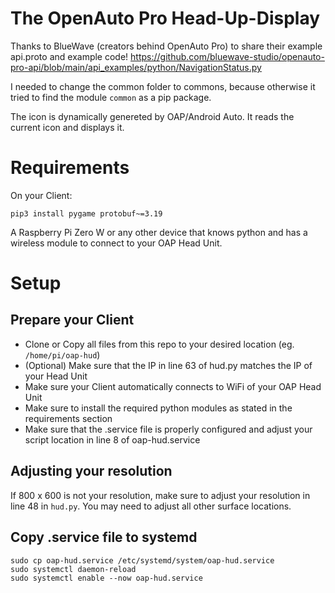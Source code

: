 # The OpenAuto Pro Head-Up-Display

Thanks to BlueWave (creators behind OpenAuto Pro) to share their example api.proto and example code!
https://github.com/bluewave-studio/openauto-pro-api/blob/main/api_examples/python/NavigationStatus.py

I needed to change the common folder to commons, because otherwise it tried to find the module `common` as a pip package.

The icon is dynamically genereted by OAP/Android Auto. It reads the current icon and displays it.


# Requirements
On your Client:
```
pip3 install pygame protobuf~=3.19
```

A Raspberry Pi Zero W or any other device that knows python and has a wireless module to connect to your OAP Head Unit.

# Setup
## Prepare your Client
* Clone or Copy all files from this repo to your desired location (eg. `/home/pi/oap-hud`)
* (Optional) Make sure that the IP in line 63 of hud.py matches the IP of your Head Unit
* Make sure your Client automatically connects to WiFi of your OAP Head Unit
* Make sure to install the required python modules as stated in the requirements section
* Make sure that the .service file is properly configured and adjust your script location in line 8 of oap-hud.service

## Adjusting your resolution
If 800 x 600 is not your resolution, make sure to adjust your resolution in line 48 in `hud.py`. You may need to adjust all other surface locations.

## Copy .service file to systemd
```
sudo cp oap-hud.service /etc/systemd/system/oap-hud.service
sudo systemctl daemon-reload
sudo systemctl enable --now oap-hud.service
```
